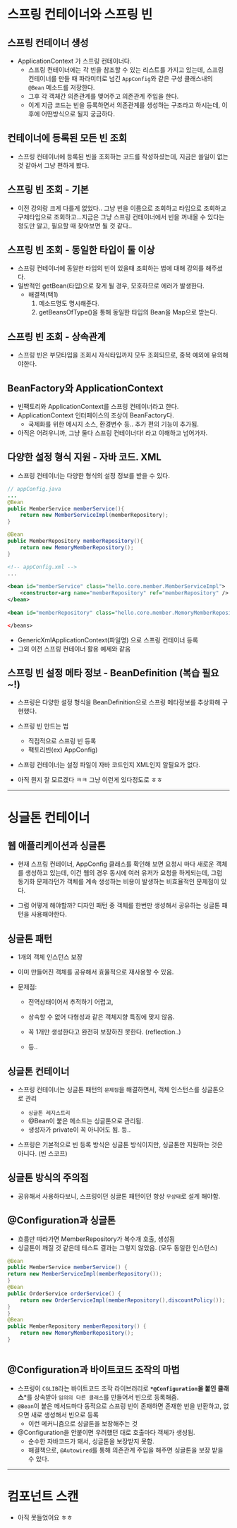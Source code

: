 # 스프링 컨테이너와 스프링 빈



## 스프링 컨테이너 생성

- ApplicationContext 가 스프링 컨테이너다.
  - 스프링 컨테이너에는 각 빈을 참조할 수 있는 리스트를 가지고 있는데, 스프링 컨테이너를 만들 때 파라미터로 넘긴 `AppConfig`와 같은 구성 클래스내의 `@Bean` 메소드를 저장한다.
  - 그후 각 객체간 의존관계를 맺어주고 의존관계 주입을 한다.
  - 이게 지금 코드는 빈을 등록하면서 의존관계를 생성하는 구조라고 하시는데, 이후에 어떤방식으로 될지 궁금하다.



## 컨테이너에 등록된 모든 빈 조회

- 스프링 컨테이너에 등록된 빈을 조회하는 코드를 작성하셨는데, 지금은 쓸일이 없는 것 같아서 그냥 편하게 봤다.



## 스프링 빈 조회 - 기본

- 이전 강의랑 크게 다를게 없었다.. 그냥 빈을 이름으로 조회하고 타입으로 조회하고 구체타입으로 조회하고...지금은 그냥 스프링 컨테이너에서 빈을 꺼내올 수 있다는 정도만 알고, 필요할 때 찾아보면 될 것 같다..



## 스프링 빈 조회 - 동일한 타입이 둘 이상

- 스프링 컨테이너에 동일한 타입의 빈이 있을때 조회하는 법에 대해 강의를 해주셨다.
- 일반적인 getBean(타입)으로 찾게 될 경우,  모호하므로 에러가 발생한다.
  - 해결책(택1)
    1. 메소드명도 명시해준다.
    2. getBeansOfType()을 통해 동일한 타입의 Bean을 Map으로 받는다.



## 스프링 빈 조회 -  상속관계

- 스프링 빈은 부모타입을 조회시 자식타입까지 모두 조회되므로, 중복 예외에 유의해야한다.



## BeanFactory와 ApplicationContext

- 빈팩토리와 ApplicationContext를 스프링 컨테이너라고 한다.
- ApplicationContext 인터페이스의 조상이 BeanFactory다.
  - 국제화를 위한 메시지 소스, 환경변수 등.. 추가 편의 기능이 추가됨.
- 아직은 어려우니까, 그냥 둘다 스프링 컨테이너다! 라고 이해하고 넘어가자.



## 다양한 설정 형식 지원 - 자바 코드. XML

- 스프링 컨테이너는 다양한 형식의 설정 정보를 받을 수 있다.

```java
// appConfig.java
...
@Bean
public MemberService memberService(){
    return new MemberServiceImpl(memberRepository);
}

@Bean
public MemberRepository memberRepository(){
    return new MemoryMemberRepository();
}
```



```xml
<!-- appConfig.xml -->
...
    
<bean id="memberService" class="hello.core.member.MemberServiceImpl">
	<constructor-arg name="memberRepository" ref="memberRepository" />
</bean>
    
<bean id="memberRepository" class="hello.core.member.MemoryMemberRepository" />

</beans>

```

- GenericXmlApplicationContext(파일명) 으로 스프링 컨테이너 등록
- 그외 이전 스프링 컨테이너 활용 예제와 같음



## 스프링 빈 설정 메타 정보 - BeanDefinition (복습 필요~!)



- 스프링은 다양한 설정 형식을 BeanDefinition으로 스프링 메타정보를 추상화해 구현했다.
- 스프링 빈 만드는 법
  - 직접적으로 스프링 빈 등록
  - 팩토리빈(ex) AppConfig)
- 스프링 컨테이너는 설정 파일이 자바 코드인지 XML인지 알필요가 없다.

- 아직 뭔지 잘 모르겠다 ㅋㅋ 그냥 이런게 있다정도로 ㅎㅎ



---

# 싱글톤 컨테이너



## 웹 애플리케이션과 싱글톤

- 현재 스프링 컨테이너, AppConfig 클래스를 확인해 보면 요청시 마다 새로운 객체를 생성하고 있는데, 이건 웹의 경우 동시에 여러 유저가 요청을 하게되는데, 그럼 동기화 문제라던가 객체를 계속 생성하는 비용이 발생하는 비효율적인 문제점이 있다.

-  그럼 어떻게 해야할까? 디자인 패턴 중 객체를 한번만 생성해서 공유하는 싱글톤 패턴을 사용해야한다.

## 

## 싱글톤 패턴

- 1개의 객체 인스턴스 보장

- 이미 만들어진 객체를 공유해서 효율적으로 재사용할 수 있음.

- 문제점: 

  - 전역상태이어서 추적하기 어렵고, 

  - 상속할 수 없어 다형성과 같은 객체지향 특징에 맞지 않음. 

  - 꼭 1개만 생성한다고 완전히 보장하진 못한다. (reflection..)

  - 등..

    

## 싱글톤 컨테이너

- 스프링 컨테이너는 싱글톤 패턴의 `문제점`을 해결하면서, 객체 인스턴스를 싱글톤으로 관리
  - `싱글톤 레지스트리`
  - @Bean이 붙은 메소드는 싱글톤으로 관리됨.
  - 생성자가 private이 꼭 아니어도 됨. 등..

- 스프링은 기본적으로 빈 등록 방식은 싱글톤 방식이지만, 싱글톤만 지원하는 것은 아니다. (빈 스코프)



## 싱글톤 방식의 주의점

- 공유해서 사용하다보니, 스프링이던 싱글톤 패턴이던 항상 `무상태`로 설계 해야함.

  

## @Configuration과 싱글톤

- 흐름만 따라가면 MemberRepository가 복수개 호출, 생성됨 
- 싱글톤이 깨질 것 같은데 테스트 결과는 그렇지 않았음. (모두 동일한 인스턴스)

```java
@Bean
public MemberService memberService() {
return new MemberServiceImpl(memberRepository());
}
@Bean
public OrderService orderService() {
	return new OrderServiceImpl(memberRepository(),discountPolicy());
}
}
@Bean
public MemberRepository memberRepository() {
	return new MemoryMemberRepository();
}
	
```



## @Configuration과 바이트코드 조작의 마법

- 스프링이 `CGLIB`라는 바이트코드 조작 라이브러리로 **`*@Configuration`을 붙인 클래스***를 상속받아 `임의의 다른 클래스`를 만들어서 빈으로 등록해줌.
- `@Bean`이 붙은 메서드마다 동적으로 스프링 빈이 존재하면 존재한 빈을 반환하고, 없으면 새로 생성해서 빈으로 등록
  -  이런 메커니즘으로 싱글톤을 보장해주는 것
- @Configuration을 안붙이면 우려했던 대로 호출마다 객체가 생성됨.
  - 순수한 자바코드가 돼서, 싱글톤을 보장받지 못함.
  - 해결책으로, `@Autowired`를 통해 의존관계 주입을 해주면 싱글톤을 보장 받을 수 있다.

---

# 컴포넌트 스캔

- 아직 못들었어요 ㅎㅎ